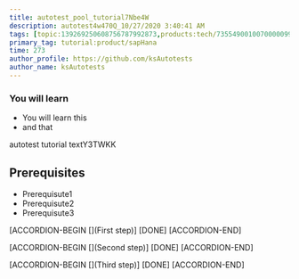 ```yaml
---
title: autotest_pool_tutorial7Nbe4W
description: autotest4w470Q_10/27/2020 3:40:41 AM
tags: [topic:139269250608756787992873,products:tech/73554900100700000996,tutorial:experience/advanced]
primary_tag: tutorial:product/sapHana
time: 273
author_profile: https://github.com/ksAutotests
author_name: ksAutotests
---
```

### You will learn
- You will learn this
- and that

autotest tutorial textY3TWKK

## Prerequisites
- Prerequisute1
- Prerequisute2
- Prerequisute3

[ACCORDION-BEGIN [](First step)]
[DONE]
[ACCORDION-END]

[ACCORDION-BEGIN [](Second step)]
[DONE]
[ACCORDION-END]

[ACCORDION-BEGIN [](Third step)]
[DONE]
[ACCORDION-END]

